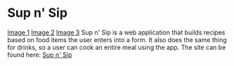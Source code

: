 # Sup n' Sip
<a href="assets/images/sns1.jpg">Image 1</a>
<a href="assets/images/sns2.jpg">Image 2</a>
<a href="assets/images/sns3.jpg">Image 3</a>
Sup n' Sip is a web application that builds recipes based on food items the user enters into a form. It also does the same thing for 
drinks, so a user can cook an entire meal using the app. The site can be found here: 
[Sup n' Sip](https://nasakib.github.io/server-side-API-project/)
